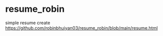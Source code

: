 # resume_robin
simple resume create
https://github.com/robinbhuiyan03/resume_robin/blob/main/resume.html
